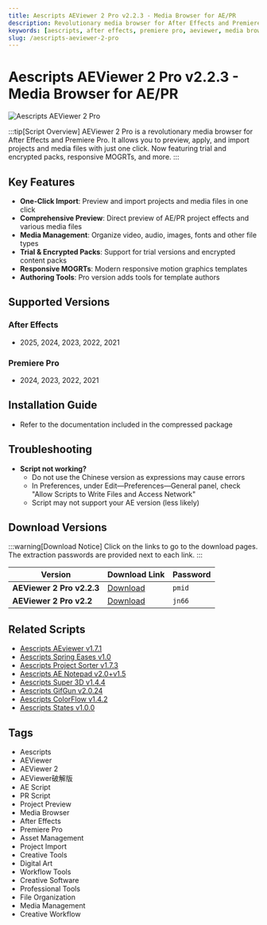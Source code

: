 ```yaml
---
title: Aescripts AEViewer 2 Pro v2.2.3 - Media Browser for AE/PR
description: Revolutionary media browser for After Effects and Premiere Pro. Preview, apply, and import projects and media files in one click. Features trial and encrypted packs, responsive MOGRTs and more.
keywords: [aescripts, after effects, premiere pro, aeviewer, media browser, project management, asset import, ae plugin, pr plugin]
slug: /aescripts-aeviewer-2-pro
---
```


<!-- Above is frontmatter Part - generated based on content to meet Google SEO requirements, balancing automation efficiency with Google's E-E-A-T principles -->

# Aescripts AEViewer 2 Pro v2.2.3 - Media Browser for AE/PR

![Aescripts AEViewer 2 Pro](https://www.gfxcamp.com/wp-content/uploads/2024/06/AEVIEWER-2-Pro.jpg)

:::tip[Script Overview]
AEViewer 2 Pro is a revolutionary media browser for After Effects and Premiere Pro. It allows you to preview, apply, and import projects and media files with just one click. Now featuring trial and encrypted packs, responsive MOGRTs, and more.
:::

## Key Features

- **One-Click Import**: Preview and import projects and media files in one click
- **Comprehensive Preview**: Direct preview of AE/PR project effects and various media files
- **Media Management**: Organize video, audio, images, fonts and other file types
- **Trial & Encrypted Packs**: Support for trial versions and encrypted content packs
- **Responsive MOGRTs**: Modern responsive motion graphics templates
- **Authoring Tools**: Pro version adds tools for template authors

## Supported Versions

### After Effects
- 2025, 2024, 2023, 2022, 2021

### Premiere Pro
- 2024, 2023, 2022, 2021

## Installation Guide

- Refer to the documentation included in the compressed package

## Troubleshooting

- **Script not working?**
  - Do not use the Chinese version as expressions may cause errors
  - In Preferences, under Edit—Preferences—General panel, check "Allow Scripts to Write Files and Access Network"
  - Script may not support your AE version (less likely)

## Download Versions

:::warning[Download Notice]
Click on the links to go to the download pages. The extraction passwords are provided next to each link.
:::

| Version | Download Link | Password |
|---------|---------------|----------|
| **AEViewer 2 Pro v2.2.3** | [Download](https://pan.baidu.com/s/1VglqF4MFg8VjSt07FS22lw?pwd=pmid) | `pmid` |
| **AEViewer 2 Pro v2.2** | [Download](https://pan.baidu.com/s/1N02yMDjaLH0dH_3AA3YZtQ?pwd=jn66) | `jn66` |

## Related Scripts

- [Aescripts AEviewer v1.7.1](https://www.gfxcamp.com/aescripts-aeviewer/)
- [Aescripts Spring Eases v1.0](https://www.gfxcamp.com/spring-eases/)
- [Aescripts Project Sorter v1.7.3](https://www.gfxcamp.com/project-sorter/)
- [Aescripts AE Notepad v2.0+v1.5](https://www.gfxcamp.com/ae-notepad/)
- [Aescripts Super 3D v1.4.4](https://www.gfxcamp.com/super-3d/)
- [Aescripts GifGun v2.0.24](https://www.gfxcamp.com/gifgun-v2/)
- [Aescripts ColorFlow v1.4.2](https://www.gfxcamp.com/colorflow/)
- [Aescripts States v1.0.0](https://www.gfxcamp.com/states/)

## Tags

- Aescripts
- AEViewer
- AEViewer 2
- AEViewer破解版
- AE Script
- PR Script
- Project Preview
- Media Browser
- After Effects
- Premiere Pro
- Asset Management
- Project Import
- Creative Tools
- Digital Art
- Workflow Tools
- Creative Software
- Professional Tools
- File Organization
- Media Management
- Creative Workflow